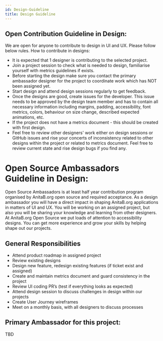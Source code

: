 ```yaml
---
id: Design-Guideline
title: Design Guideline
---
```


## Open Contribution Guideline in Design:

We are open for anyone to contribute to design in UI and UX. Please follow below rules.
How to contribute in designs:

- It is expected that 1 designer is contributing to the selected project.
- Join a project session to check what is needed to design, familiarise yourself with metrics guidelines if exists.
- Before starting the design make sure you contact the primary ambassador designer for the project to coordinate work which has NOT been assigned yet.
- Start design and attend design sessions regularly to get feedback.
- Once the designs are good, create issues for the developer. This issue needs to be approved by the design team member and has to contain all necessary information including margins, padding, accessibility, font metrics, colors, behaviour on size change, described expected animations, etc.
- If the project does not have a metrics document - this should be created with first design.
- Feel free to review other designers' work either on design sessions or GitHub issues and rise your concerts of inconsistency related to other designs within the project or related to metrics document. Feel free to review current state and rise design bugs if you find any.

# Open Source Ambassadors Guideline in Design:

Open Source Ambassadors is at least half year contribution program organised by AnitaB.org open source and required acceptance. As a design ambassador you will have a direct impact in shaping AnitaB.org applications in matters of UI and UX. You will be working on an assigned project, but also you will be sharing your knowledge and learning from other designers. At AnitaB.org Open Source we put loads of attention to accessibility designs. You can get more experience and grow your skills by helping shape out our projects.

## General Responsibilities

- Attend product roadmap in assigned project
- Review existing designs
- Design new feature, redesign existing features (if ticket exist and assigned)
- Create and maintain metrics document and guard consistency in the project
- Review UI coding PR’s (test if everything looks as expected)
- Attend design session to discuss challenges in design within our projects
- Create User Journey wireframes
- Meet on a monthly basis, with all designers to discuss processes

## Primary Ambassador for this project:

TBD
